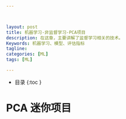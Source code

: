 ```yaml
---



layout: post
title: 机器学习-非监督学习-PCA项目
description: 在这章，主要讲解了监督学习相关的技术。
Keywords: 机器学习、模型、评估指标
tagline: 
categories: [ML]
tags: [ML]

---
```




* 目录
 {:toc  }
# 


# PCA 迷你项目

